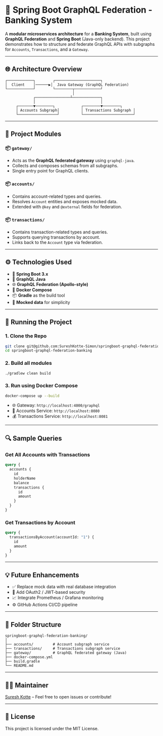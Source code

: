 # 🏦 Spring Boot GraphQL Federation - Banking System

A **modular microservices architecture** for a **Banking System**, built using **GraphQL Federation** and **Spring Boot** (Java-only backend). This project demonstrates how to structure and federate GraphQL APIs with subgraphs for `Accounts`, `Transactions`, and a `Gateway`.

---

## 🌐 Architecture Overview

```
┌────────────┐        ┌─────────────────────┐
│  Client    │──────▶│  Java Gateway (GraphQL Federation)
└────────────┘        └────────┬────────────┘
                               │
             ┌────────────────┴─────────────┐
             │                              │
     ┌───────▼────────┐            ┌────────▼────────┐
     │ Accounts Subgraph│          │ Transactions Subgraph │
     └──────────────────┘          └───────────────────────┘
```

---

## 🧩 Project Modules

### 📦 `gateway/`
- Acts as the **GraphQL federated gateway** using `graphql-java`.
- Collects and composes schemas from all subgraphs.
- Single entry point for GraphQL clients.

### 📦 `accounts/`
- Contains account-related types and queries.
- Resolves `Account` entities and exposes mocked data.
- Extended with `@key` and `@external` fields for federation.

### 📦 `transactions/`
- Contains transaction-related types and queries.
- Supports querying transactions by account.
- Links back to the `Account` type via federation.

---

## ⚙️ Technologies Used

- 🔧 **Spring Boot 3.x**
- 🔗 **GraphQL Java**
- 🌐 **GraphQL Federation (Apollo-style)**
- 🐳 **Docker Compose**
- 📦 **Gradle** as the build tool
- 🧪 **Mocked data** for simplicity

---

## 🚀 Running the Project

### 1. Clone the Repo

```bash
git clone git@github.com:SureshKotte-Simon/springboot-graphql-federation-banking.git
cd springboot-graphql-federation-banking
```

### 2. Build all modules

```bash
./gradlew clean build
```

### 3. Run using Docker Compose

```bash
docker-compose up --build
```

- 🌐 Gateway: `http://localhost:4000/graphql`
- 🧾 Accounts Service: `http://localhost:8080`
- 💰 Transactions Service: `http://localhost:8081`

---

## 🔍 Sample Queries

### Get All Accounts with Transactions

```graphql
query {
  accounts {
    id
    holderName
    balance
    transactions {
      id
      amount
    }
  }
}
```

### Get Transactions by Account

```graphql
query {
  transactionsByAccount(accountId: "1") {
    id
    amount
  }
}
```

---

## 💡 Future Enhancements

- ✅ Replace mock data with real database integration
- 🔐 Add OAuth2 / JWT-based security
- 📈 Integrate Prometheus / Grafana monitoring
- ⚙️ GitHub Actions CI/CD pipeline

---

## 📁 Folder Structure

```
springboot-graphql-federation-banking/
│
├── accounts/         # Account subgraph service
├── transactions/     # Transactions subgraph service
├── gateway/          # GraphQL federated gateway (Java)
├── docker-compose.yml
├── build.gradle
└── README.md
```

---

## 👨‍💻 Maintainer

[Suresh Kotte](https://github.com/SureshKotte-Simon) – Feel free to open issues or contribute!

---

## 📜 License

This project is licensed under the MIT License.
